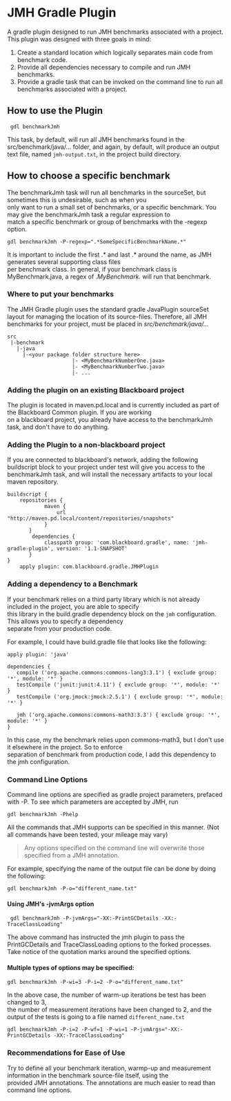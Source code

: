 # JMH Gradle Plugin #
A gradle plugin designed to run JMH benchmarks associated with a project. This plugin was designed with three goals in mind:

1. Create a standard location which logically separates main code from benchmark code.
2. Provide all dependencies necessary to compile and run JMH benchmarks.
3. Provide a gradle task that can be invoked on the command line to run all benchmarks associated with a project.

## How to use the Plugin ##

```
 gdl benchmarkJmh
```

This task, by default, will run all JMH benchmarks found in the src/benchmark/java/... folder, and
again, by default, will produce an output text file, named `jmh-output.txt`, in the project build directory.  

## How to choose a specific benchmark ##

The benchmarkJmh task will run all benchmarks in the sourceSet, but sometimes this is undesirable, such as when you  
only want to run a small set of benchmarks, or a specific benchmark. You may give the benchmarkJmh task a regular expression to  
match a specific benchmark or group of benchmarks with the -regexp option.

```
gdl benchmarkJmh -P-regexp=".*SomeSpecificBenchmarkName.*"
```

It is important to include the first .* and last .* around the name, as JMH generates several supporting class files  
per benchmark class. In general, if your benchmark class is MyBenchmark.java, a regex of .*MyBenchmark.* will run that benchmark.

### Where to put your benchmarks ###
The JMH Gradle plugin uses the standard gradle JavaPlugin sourceSet layout for managing the location of its source-files. Therefore,
all JMH benchmarks for your project, must be placed in *src/benchmark/java/...*  

```
src
 |-benchmark
   |-java
     |-<your package folder structure here>  
                     |- <MyBenchmarkNumberOne.java>
                     |- <MyBenchmarkNumberTwo.java>
                     |- ...
```


### Adding the plugin on an existing Blackboard project ###
The plugin is located in maven.pd.local and is currently included as part of the Blackboard Common plugin. If you are working  
on a blackboard project, you already have access to the benchmarkJmh task, and don't have to do anything.


### Adding the Plugin to a non-blackboard project ###
If you are connected to blackboard's network, adding the following buildscript block to your project under test will
give you access to the benchmarkJmh task, and will install the necessary artifacts to your local maven repository.

```
buildscript {
    repositories {
            maven {
                url "http://maven.pd.local/content/repositories/snapshots"
            }
       }
        dependencies {
            classpath group: 'com.blackboard.gradle', name: 'jmh-gradle-plugin', version: '1.1-SNAPSHOT'
       }
}
    apply plugin: com.blackboard.gradle.JMHPlugin
```

### Adding a dependency to a Benchmark ###
If your benchmark relies on a third party library which is not already included in the project, you are able to specify  
this library in the build.gradle dependency block on the ```jmh``` configuration. This allows you to specify a dependency  
separate from your production code.

For example, I could have build.gradle file that looks like the following:  

```
apply plugin: 'java'

dependencies {
   compile ('org.apache.commons:commons-lang3:3.1') { exclude group: '*', module: '*' }
   testCompile ('junit:junit:4.11') { exclude group: '*', module: '*' }
   testCompile ('org.jmock:jmock:2.5.1') { exclude group: '*', module: '*' }
   
   jmh ('org.apache.commons:commons-math3:3.3') { exclude group: '*', module: '*' }
}
```

In this case, my the benchmark relies upon commons-math3, but I don't use it elsewhere in the project. So to enforce  
separation of benchmark from production code, I add this dependency to the jmh configuration.

### Command Line Options ###
Command line options are specified as gradle project parameters, prefaced with -P.
To see which parameters are accepted by JMH, run

```gdl benchmarkJmh -Phelp```

All the commands that JMH supports can be specified in this manner. (Not all commands have been tested, your mileage may vary)


> Any options specified on the command line will overwrite those specified from a JMH annotation.  


For example, specifying the name of the output file can be done by doing the following:

`
gdl benchmarkJmh -P-o="different_name.txt"
`

#### Using JMH's -jvmArgs option ####

` gdl benchmarkJmh -P-jvmArgs="-XX:-PrintGCDetails -XX:-TraceClassLoading"`

The above command has instructed the jmh plugin to pass the PrintGCDetails and TraceClassLoading options to the forked
processes.  Take notice of the quotation marks around the specified options.

#### Multiple types of options may be specified: ####

`gdl benchmarkJmh -P-wi=3 -P-i=2 -P-o="different_name.txt"`


In the above case, the number of warm-up iterations be test has been changed to 3,  
the number of measurement iterations have been changed to 2,
and the output of the tests is going to a file named `different_name.txt`  

`gdl benchmarkJmh -P-i=2 -P-wf=1 -P-wi=1 -P-jvmArgs="-XX:-PrintGCDetails -XX:-TraceClassLoading"`

### Recommendations for Ease of Use ###
Try to define all your benchmark iteration, warmp-up and measurement information in the benchmark source-file itself, using the  
provided JMH annotations. The annotations are much easier to read than command line options.
